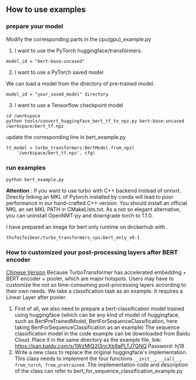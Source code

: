## How to use examples
### prepare your model
Modify the corresponding parts in the cpu(gpu)_example.py
1. I want to use the PyTorch huggingface/transformers.
```
model_id = "bert-base-uncased"
```
2. I want to use a PyTorch saved model

We can load a model from the directory of pre-trained model.
```
model_id = "your_saved_model" directory
```

3. I want to use a Tensorflow checkpoint model

```
cd /workspace
python tools/convert_huggingface_bert_tf_to_npz.py bert-base-uncased /workspace/bert_tf.npz
```
update the corresponding line in bert_example.py
```
tt_model = turbo_transformers.BertModel.from_npz(
    '/workspace/bert_tf.npz', cfg)
```
### run examples
```
python bert_example.py
```

**Attention** : If you want to use turbo with C++ backend instead of onnxrt.
Directly linking an MKL of Pytorch installed by conda will lead to poor performance
in our hand-crafted C++ version.
You should install an official MKL an set MKL PATH in CMakeLists.txt.
As a not so elegant alternative, you can uninstall OpenNMT-py and downgrade torch to 1.1.0.

I have prepared an image for bert only runtime on dockerhub with .

`thufeifeibear/turbo_transformers_cpu:bert_only_v0.1`

### How to customized your post-processing layers after BERT encoder
[Chinese Version](./README.md)
Because TurboTransformer has accelerated embedding + BERT encoder + pooler, which are major hotspots.
Users may have to customize the not so time-consuming post-processing layers according to their own needs.
We take a classfication task as an example. It requires a Linear Layer after pooler.

1. First of all, we also need to prepare a bert-classification model trained using huggingface (which can be any kind of model of huggingface, such as BertPreTrainedModel, BertForSequenceClassification, here taking BertForSequenceClassification as an example) The sequence classification model in the code example can be downloaded from Baidu Cloud. Place it in the same directory as the example file, link: https://pan.baidu.com/s/1WzMIQ2I3ncXb9aPLTJ7QNQ Password: hj18
2. Write a new class to replace the original huggingface's implementation. This class needs to implement the four functions `__init__`,` __call__`, `from_torch`,` from_pretrained`. The implementation code and description of the class can refer to bert_for_sequence_classification_example.py
